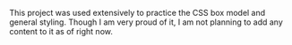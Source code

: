 This project was used extensively to practice the CSS box model and general styling. Though I am very proud of it, I am not planning to add any content to it as of right now.
